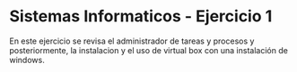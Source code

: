# Sistemas Informaticos - Ejercicio 1

En este ejercicio se revisa el administrador de tareas y procesos y posteriormente, la instalacion y el uso de virtual box con una instalación de windows. 
